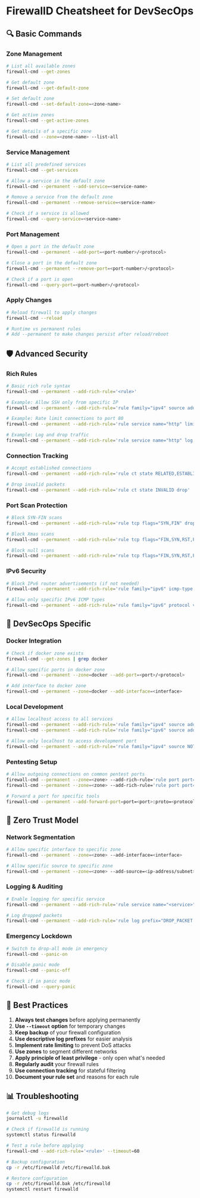 # FirewallD Cheatsheet for DevSecOps

## 🔍 Basic Commands

### Zone Management
```bash
# List all available zones
firewall-cmd --get-zones

# Get default zone
firewall-cmd --get-default-zone

# Set default zone
firewall-cmd --set-default-zone=<zone-name>

# Get active zones
firewall-cmd --get-active-zones

# Get details of a specific zone
firewall-cmd --zone=<zone-name> --list-all
```

### Service Management
```bash
# List all predefined services
firewall-cmd --get-services

# Allow a service in the default zone
firewall-cmd --permanent --add-service=<service-name>

# Remove a service from the default zone
firewall-cmd --permanent --remove-service=<service-name>

# Check if a service is allowed
firewall-cmd --query-service=<service-name>
```

### Port Management
```bash
# Open a port in the default zone
firewall-cmd --permanent --add-port=<port-number>/<protocol>

# Close a port in the default zone
firewall-cmd --permanent --remove-port=<port-number>/<protocol>

# Check if a port is open
firewall-cmd --query-port=<port-number>/<protocol>
```

### Apply Changes
```bash
# Reload firewall to apply changes
firewall-cmd --reload

# Runtime vs permanent rules
# Add --permanent to make changes persist after reload/reboot
```

## 🛡️ Advanced Security

### Rich Rules
```bash
# Basic rich rule syntax
firewall-cmd --permanent --add-rich-rule='<rule>'

# Example: Allow SSH only from specific IP
firewall-cmd --permanent --add-rich-rule='rule family="ipv4" source address="192.168.1.10" service name="ssh" accept'

# Example: Rate limit connections to port 80
firewall-cmd --permanent --add-rich-rule='rule service name="http" limit value="10/m" accept'

# Example: Log and drop traffic
firewall-cmd --permanent --add-rich-rule='rule service name="http" log prefix="HTTP_DROP: " level="warning" limit value="5/m" drop'
```

### Connection Tracking
```bash
# Accept established connections
firewall-cmd --permanent --add-rich-rule='rule ct state RELATED,ESTABLISHED accept'

# Drop invalid packets
firewall-cmd --permanent --add-rich-rule='rule ct state INVALID drop'
```

### Port Scan Protection
```bash
# Block SYN-FIN scans
firewall-cmd --permanent --add-rich-rule='rule tcp flags="SYN,FIN" drop'

# Block Xmas scans
firewall-cmd --permanent --add-rich-rule='rule tcp flags="FIN,SYN,RST,PSH,ACK,URG" tcp-flags="FIN,SYN,RST,PSH,ACK,URG" drop'

# Block null scans
firewall-cmd --permanent --add-rich-rule='rule tcp flags="FIN,SYN,RST,PSH,ACK,URG" tcp-flags="NONE" drop'
```

### IPv6 Security
```bash
# Block IPv6 router advertisements (if not needed)
firewall-cmd --permanent --add-rich-rule='rule family="ipv6" icmp-type name="router-advertisement" drop'

# Allow only specific IPv6 ICMP types
firewall-cmd --permanent --add-rich-rule='rule family="ipv6" protocol value="ipv6-icmp" icmp-type name="echo-request" accept'
```

## 💼 DevSecOps Specific

### Docker Integration
```bash
# Check if docker zone exists
firewall-cmd --get-zones | grep docker

# Allow specific ports in docker zone
firewall-cmd --permanent --zone=docker --add-port=<port>/<protocol>

# Add interface to docker zone
firewall-cmd --permanent --zone=docker --add-interface=<interface>
```

### Local Development
```bash
# Allow localhost access to all services
firewall-cmd --permanent --add-rich-rule='rule family="ipv4" source address="127.0.0.1" accept'
firewall-cmd --permanent --add-rich-rule='rule family="ipv6" source address="::1" accept'

# Allow only localhost to access development port
firewall-cmd --permanent --add-rich-rule='rule family="ipv4" source NOT address="127.0.0.1" port port="8080" protocol="tcp" drop'
```

### Pentesting Setup
```bash
# Allow outgoing connections on common pentest ports
firewall-cmd --permanent --zone=<zone> --add-rich-rule='rule port port="443" protocol="tcp" outbound accept'
firewall-cmd --permanent --zone=<zone> --add-rich-rule='rule port port="8080" protocol="tcp" outbound accept'

# Forward a port for specific tools
firewall-cmd --permanent --add-forward-port=port=<port>:proto=<protocol>:toport=<target-port>
```

## 🔐 Zero Trust Model

### Network Segmentation
```bash
# Allow specific interface to specific zone
firewall-cmd --permanent --zone=<zone> --add-interface=<interface>

# Allow specific source to specific zone
firewall-cmd --permanent --zone=<zone> --add-source=<ip-address/subnet>
```

### Logging & Auditing
```bash
# Enable logging for specific service
firewall-cmd --permanent --add-rich-rule='rule service name="<service>" log prefix="<SERVICE>_ACCESS: " level="notice" limit value="3/m" accept'

# Log dropped packets
firewall-cmd --permanent --add-rich-rule='rule log prefix="DROP_PACKET: " level="warning" limit value="10/m" drop'
```

### Emergency Lockdown
```bash
# Switch to drop-all mode in emergency
firewall-cmd --panic-on

# Disable panic mode
firewall-cmd --panic-off

# Check if in panic mode
firewall-cmd --query-panic
```

## 🔄 Best Practices

1. **Always test changes** before applying permanently
2. **Use `--timeout` option** for temporary changes
3. **Keep backup** of your firewall configuration
4. **Use descriptive log prefixes** for easier analysis
5. **Implement rate limiting** to prevent DoS attacks
6. **Use zones** to segment different networks
7. **Apply principle of least privilege** - only open what's needed
8. **Regularly audit** your firewall rules
9. **Use connection tracking** for stateful filtering
10. **Document your rule set** and reasons for each rule

## 📊 Troubleshooting

```bash
# Get debug logs
journalctl -u firewalld

# Check if firewalld is running
systemctl status firewalld

# Test a rule before applying
firewall-cmd --add-rich-rule='<rule>' --timeout=60

# Backup configuration
cp -r /etc/firewalld /etc/firewalld.bak

# Restore configuration
cp -r /etc/firewalld.bak /etc/firewalld
systemctl restart firewalld
```
